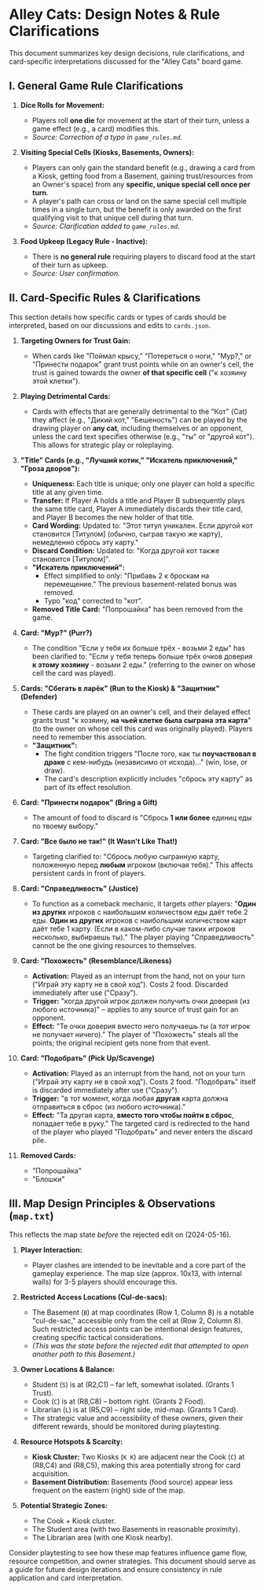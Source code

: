 # Alley Cats: Design Notes & Rule Clarifications

This document summarizes key design decisions, rule clarifications, and card-specific interpretations discussed for the "Alley Cats" board game.

## I. General Game Rule Clarifications

1.  **Dice Rolls for Movement:**
    *   Players roll **one die** for movement at the start of their turn, unless a game effect (e.g., a card) modifies this.
    *   *Source: Correction of a typo in `game_rules.md`.*

2.  **Visiting Special Cells (Kiosks, Basements, Owners):**
    *   Players can only gain the standard benefit (e.g., drawing a card from a Kiosk, getting food from a Basement, gaining trust/resources from an Owner's space) from any **specific, unique special cell once per turn**.
    *   A player's path can cross or land on the same special cell multiple times in a single turn, but the benefit is only awarded on the first qualifying visit to that unique cell during that turn.
    *   *Source: Clarification added to `game_rules.md`.*

3.  **Food Upkeep (Legacy Rule - Inactive):**
    *   There is **no general rule** requiring players to discard food at the start of their turn as upkeep.
    *   *Source: User confirmation.*

## II. Card-Specific Rules & Clarifications

This section details how specific cards or types of cards should be interpreted, based on our discussions and edits to `cards.json`.

1.  **Targeting Owners for Trust Gain:**
    *   When cards like "Поймал крысу," "Потереться о ноги," "Мур?," or "Принести подарок" grant trust points while on an owner's cell, the trust is gained towards the owner **of that specific cell** ("к хозяину этой клетки").

2.  **Playing Detrimental Cards:**
    *   Cards with effects that are generally detrimental to the "Кот" (Cat) they affect (e.g., "Дикий кот," "Бешеность") can be played by the drawing player on **any cat**, including themselves or an opponent, unless the card text specifies otherwise (e.g., "ты" or "другой кот"). This allows for strategic play or roleplaying.

3.  **"Title" Cards (e.g., "Лучший котик," "Искатель приключений," "Гроза дворов"):**
    *   **Uniqueness:** Each title is unique; only one player can hold a specific title at any given time.
    *   **Transfer:** If Player A holds a title and Player B subsequently plays the same title card, Player A immediately discards their title card, and Player B becomes the new holder of that title.
    *   **Card Wording:** Updated to: "Этот титул уникален. Если другой кот становится [Титулом] (обычно, сыграв такую же карту), немедленно сбрось эту карту."
    *   **Discard Condition:** Updated to: "Когда другой кот также становится [Титулом]".
    *   **"Искатель приключений":**
        *   Effect simplified to only: "Прибавь 2 к броскам на перемещение." The previous basement-related bonus was removed.
        *   Typo "код" corrected to "кот".
    *   **Removed Title Card:** "Попрошайка" has been removed from the game.

4.  **Card: "Мур?" (Purr?)**
    *   The condition "Если у тебя их больше трёх - возьми 2 еды" has been clarified to: "Если у тебя теперь больше трёх очков доверия **к этому хозяину** - возьми 2 еды." (referring to the owner on whose cell the card was played).

5.  **Cards: "Сбегать в ларёк" (Run to the Kiosk) & "Защитник" (Defender)**
    *   These cards are played on an owner's cell, and their delayed effect grants trust "к хозяину, **на чьей клетке была сыграна эта карта**" (to the owner on whose cell this card was originally played). Players need to remember this association.
    *   **"Защитник":**
        *   The fight condition triggers "После того, как ты **поучаствовал в драке** с кем-нибудь (независимо от исхода)..." (win, lose, or draw).
        *   The card's description explicitly includes "сбрось эту карту" as part of its effect resolution.

6.  **Card: "Принести подарок" (Bring a Gift)**
    *   The amount of food to discard is "Сбрось **1 или более** единиц еды по твоему выбору."

7.  **Card: "Все было не так!" (It Wasn't Like That!)**
    *   Targeting clarified to: "Сбрось любую сыгранную карту, положенную перед **любым** игроком (включая тебя)." This affects persistent cards in front of players.

8.  **Card: "Справедливость" (Justice)**
    *   To function as a comeback mechanic, it targets *other* players: "**Один из других** игроков с наибольшим количеством еды даёт тебе 2 еды. **Один из других** игроков с наибольшим количеством карт даёт тебе 1 карту. (Если в каком-либо случае таких игроков несколько, выбираешь ты)." The player playing "Справедливость" cannot be the one giving resources to themselves.

9.  **Card: "Похожесть" (Resemblance/Likeness)**
    *   **Activation:** Played as an interrupt from the hand, not on your turn ("Играй эту карту не в свой ход"). Costs 2 food. Discarded immediately after use ("Сразу").
    *   **Trigger:** "когда другой игрок должен получить очки доверия (из любого источника)" – applies to any source of trust gain for an opponent.
    *   **Effect:** "Те очки доверия вместо него получаешь ты (а тот игрок не получает ничего)." The player of "Похожесть" steals all the points; the original recipient gets none from that event.

10. **Card: "Подобрать" (Pick Up/Scavenge)**
    *   **Activation:** Played as an interrupt from the hand, not on your turn ("Играй эту карту не в свой ход"). Costs 2 food. "Подобрать" itself is discarded immediately after use ("Сразу").
    *   **Trigger:** "в тот момент, когда любая **другая** карта должна отправиться в сброс (из любого источника)."
    *   **Effect:** "Та другая карта, **вместо того чтобы пойти в сброс**, попадает тебе в руку." The targeted card is redirected to the hand of the player who played "Подобрать" and never enters the discard pile.

11. **Removed Cards:**
    *   "Попрошайка"
    *   "Блошки"

## III. Map Design Principles & Observations (`map.txt`)

This reflects the map state *before* the rejected edit on (2024-05-16).

1.  **Player Interaction:**
    *   Player clashes are intended to be inevitable and a core part of the gameplay experience. The map size (approx. 10x13, with internal walls) for 3-5 players should encourage this.

2.  **Restricted Access Locations (Cul-de-sacs):**
    *   The Basement (`B`) at map coordinates (Row 1, Column 8) is a notable "cul-de-sac," accessible only from the cell at (Row 2, Column 8). Such restricted access points can be intentional design features, creating specific tactical considerations.
    *   *(This was the state before the rejected edit that attempted to open another path to this Basement.)*

3.  **Owner Locations & Balance:**
    *   Student (`S`) is at (R2,C1) – far left, somewhat isolated. (Grants 1 Trust).
    *   Cook (`C`) is at (R8,C8) – bottom right. (Grants 2 Food).
    *   Librarian (`L`) is at (R5,C9) – right side, mid-map. (Grants 1 Card).
    *   The strategic value and accessibility of these owners, given their different rewards, should be monitored during playtesting.

4.  **Resource Hotspots & Scarcity:**
    *   **Kiosk Cluster:** Two Kiosks (`K K`) are adjacent near the Cook (`C`) at (R8,C4) and (R8,C5), making this area potentially strong for card acquisition.
    *   **Basement Distribution:** Basements (food source) appear less frequent on the eastern (right) side of the map.

5.  **Potential Strategic Zones:**
    *   The Cook + Kiosk cluster.
    *   The Student area (with two Basements in reasonable proximity).
    *   The Librarian area (with one Kiosk nearby).

Consider playtesting to see how these map features influence game flow, resource competition, and owner strategies. 
This document should serve as a guide for future design iterations and ensure consistency in rule application and card interpretation. 